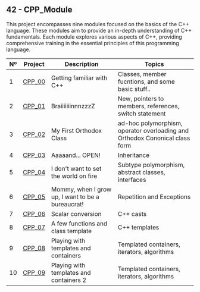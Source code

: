 ## 42 - CPP_Module

This project encompasses nine modules focused on the basics of the C++ language. These modules aim to provide an in-depth understanding of C++ fundamentals. Each module explores various aspects of C++, providing comprehensive training in the essential principles of this programming language.

|  Nº | Project | Description | Topics |
|-----|---------|-------------|--------|
|  1  | [CPP_00](https://github.com/Yacine681/CPP_42/tree/main/CPP_00) | Getting familiar with C++       | Classes, member fucntions, and some basic stuff.. |
|  2  | [CPP_01](https://github.com/Yacine681/CPP_42/tree/main/CPP_01) | BraiiiiiiinnnzzzZ | New, pointers to members, references, switch statement	 |
|  3  | [CPP_02](https://github.com/Yacine681/CPP_42/tree/main/CPP_02) | My First Orthodox Class      | ad-hoc polymorphism, operator overloading and Orthodox Cononical class form |
|  4  | [CPP_03](https://github.com/Yacine681/CPP_42/tree/main/CPP_03) | Aaaaand... OPEN!      | Inheritance |
|  5  | [CPP_04](https://github.com/Yacine681/CPP_42/tree/main/CPP_04) | I don't want to set the world on fire       | Subtype polymorphism, abstract classes, interfaces |
|  6  | [CPP_05](https://github.com/Yacine681/CPP_42/tree/main/CPP_05) | Mommy, when I grow up, I want to be a bureaucrat!       | Repetition and Exceptions |
|  7  | [CPP_06](https://github.com/Yacine681/CPP_42/tree/main/CPP_06) | Scalar conversion       | C++ casts  |
|  8  | [CPP_07](https://github.com/Yacine681/CPP_42/tree/main/CPP_07) | A few functions and class template       | C++ templates   |
|  9  | [CPP_08](https://github.com/Yacine681/CPP_42/tree/main/CPP_08) | Playing with templates and containers      | Templated containers, iterators, algorithms    |
|  10  | [CPP_09](https://github.com/Yacine681/CPP_42/tree/main/CPP_09) | Playing with templates and containers  2     | Templated containers, iterators, algorithms    |
